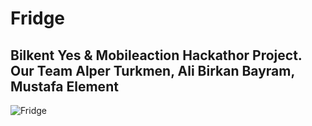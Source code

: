# Fridge

## Bilkent Yes & Mobileaction Hackathor Project. Our Team Alper Turkmen, Ali Birkan Bayram, Mustafa Element

![Fridge](https://user-images.githubusercontent.com/71128602/226620163-362c16f6-1d64-4d6c-b136-f0684c37ce98.jpg)

